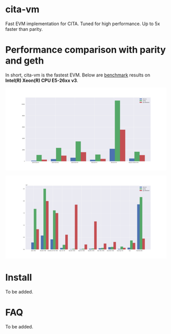 # cita-vm

Fast EVM implementation for CITA. Tuned for high performance. Up to 5x faster than parity.

# Performance comparison with parity and geth

In short, cita-vm is the fastest EVM. Below are [benchmark](https://github.com/ethereum/tests/tree/develop/VMTests/vmPerformance) results on **Intel(R) Xeon(R) CPU E5-26xx v3**.

![img](./docs/benchmark_sep1.png)

![img](./docs/benchmark_sep2.png)

# Install

To be added.

# FAQ

To be added.
